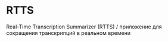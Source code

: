 # RTTS
Real-Time Transcription Summarizer (RTTS) / приложение для сокращения транскрипций в реальном времени
